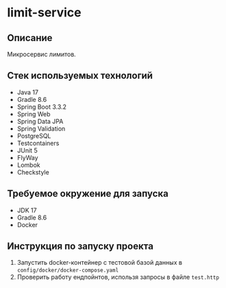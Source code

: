 # limit-service

## Описание
Микросервис лимитов.

## Стек используемых технологий
* Java 17
* Gradle 8.6
* Spring Boot 3.3.2
* Spring Web
* Spring Data JPA
* Spring Validation
* PostgreSQL
* Testcontainers
* JUnit 5
* FlyWay
* Lombok
* Checkstyle 

## Требуемое окружение для запуска
* JDK 17
* Gradle 8.6
* Docker

## Инструкция по запуску проекта
1) Запустить docker-контейнер с тестовой базой данных в `config/docker/docker-compose.yaml`
2) Проверить работу ендпойнтов, использя запросы в файле `test.http`
